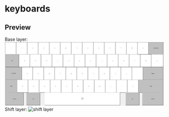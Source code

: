 # keyboards
## Preview
Base layer:
![base layer](./RealPQwe_base.jpg)
Shift layer:
![shift layer](./RealPQwe_shift.jpg)
